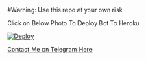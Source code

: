 #Warning: Use this repo at your own risk

Click on Below Photo To Deploy Bot To Heroku 

[![Deploy](https://telegra.ph/file/36fe99a0eb564de401e0e.png)](https://heroku.com/deploy)


[Contact Me on Telegram Here](https://telegram.dog/iamomkarofficial)
